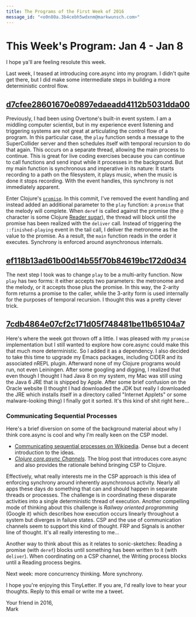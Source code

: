```yaml
---
title: The Programs of the First Week of 2016
message_id: "<o0n80a.3b4cebh5wdxnm@markwunsch.com>"
---
```


This Week's Program: Jan 4 - Jan 8
==================================

I hope ya'll are feeling resolute this week.

Last week, I teased at introducing core.async into my program. I
didn't quite get there, but I did make some intermediate steps in
building a more deterministic control flow.

## [d7cfee28601670e0897edaeadd4112b5031dda00][promise]

Previously, I had been using Overtone's built-in event system. I am a
middling computer scientist, but in my experience event listening and
triggering systems are not great at articulating the control flow of a
program. In this particular case, the `play` function sends a message
to the SuperCollider server and then schedules itself with temporal
recursion to do that again. This occurs on a separate thread, allowing
the main process to continue. This is great for live coding exercises
because you can continue to call functions and send input while it
processes in the background. But my main function is synchronous and
imperative in its nature: It starts recording to a path on the
filesystem, it plays music, when the music is done it stops
recording. With the event handles, this synchrony is not immediately
apparent.

Enter Clojure's
[`promise`](https://clojuredocs.org/clojure.core/promise). In this
commit, I've removed the event handling and instead added an
additional parameter to the `play` function: a `promise` that the
melody will complete. When `deref` is called against the promise (the
`@` character is some Clojure [Reader sugar][reader]), the thread will
block until the promise has been realized with the `deliver`
call. Instead of triggering the `::finished-playing` event in the tail
call, I deliver the metronome as the value to the promise. As a
result, the `main` function reads in the order it executes. Synchrony
is enforced around asynchronous internals.

## [ef118b13ad61b00d14b55f70b84619bc172d0d34][arity]

The next step I took was to change `play` to be a multi-arity
function. Now `play` has two forms: it either accepts two parameters:
the metronome and the melody, or it accepts those plus the promise. In
this way, the 2-arity form returns a promise to the caller, while the
3-arity form is used internally for the purposes of temporal
recursion. I thought this was a pretty clever trick.

## [7cdb4864e07cf2c171d05f748481be11b65104a7][core-async]

Here's where the week got thrown off a little. I was pleased with my
`promise` implementation but I still wanted to explore how core.async
could make this that much more deterministic. So I added it as a
dependency. I also decided to take this time to upgrade my Emacs
packages, including CIDER and its associated nREPL plugin. Afterward
none of my Clojure programs would run, not even Leiningen. After some
googling and digging, I realized that even though I thought I had Java
8 on my system, my Mac was still using the Java 6 JRE that is shipped
by Apple. After some brief confusion on the Oracle website (I thought
I had downloaded the JDK but really I downloaded the JRE which
installs itself in a directory called "Internet Applets" or some
malware-looking thing) I finally got it sorted. It's this kind of shit
right here…

### Communicating Sequential Processes

Here's a brief diversion on some of the background material about why
I think core.async is cool and why I'm really keen on the CSP model.

+ [Communicating sequential processes on Wikipedia][wikipedia]. Dense
  but a decent introduction to the ideas.
+ [*Clojure core.async Channels*][channels]. The blog post that
  introduces core.async and also provides the rationale behind
  bringing CSP to Clojure.

Effectively, what really interests me in the CSP approach is this idea
of enforcing synchrony around inherently asynchronous activity. Nearly
all apps these days do something that can and should happen in
separate threads or processes. The challenge is in coordinating these
disparate activities into a single deterministic thread of
execution. Another compelling mode of thinking about this challenge is
*Railway oriented programming* (Google it) which describes how
execution occurs linearly throughout a system but diverges in failure
states. CSP and the use of communication channels seem to support this
kind of thought. FRP and Signals is another line of thought. It's all
really interesting to me…

Another way to think about this as it relates to sonic-sketches:
Reading a promise (with `deref`) blocks until something has been
written to it (with `deliver`). When coordinating on a CSP channel,
the Writing process blocks until a Reading process begins.

Next week: more concurrency thinking. More synchrony.

I hope you're enjoying this TinyLetter. If you are, I'd really love to
hear your thoughts. Reply to this email or write me a tweet.

Your friend in 2016,
<br />Mark

[promise]: https://github.com/mwunsch/sonic-sketches/commit/d7cfee28601670e0897edaeadd4112b5031dda00

[reader]: http://clojure.org/reader

[arity]: https://github.com/mwunsch/sonic-sketches/commit/ef118b13ad61b00d14b55f70b84619bc172d0d34

[core-async]: https://github.com/mwunsch/sonic-sketches/commit/7cdb4864e07cf2c171d05f748481be11b65104a7

[channels]: http://clojure.com/blog/2013/06/28/clojure-core-async-channels.html

[wikipedia]: https://en.wikipedia.org/wiki/Communicating_sequential_processes
